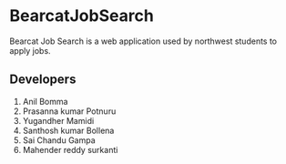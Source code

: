 # BearcatJobSearch

Bearcat Job Search is a web application used by northwest students to apply jobs.

## Developers
1. Anil Bomma
1. Prasanna kumar Potnuru
1. Yugandher Mamidi
1. Santhosh kumar Bollena
1. Sai Chandu Gampa
1. Mahender reddy surkanti
